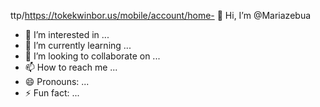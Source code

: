 ttp/https://tokekwinbor.us/mobile/account/home- 👋 Hi, I’m @Mariazebua
- 👀 I’m interested in ...
- 🌱 I’m currently learning ...
- 💞️ I’m looking to collaborate on ...
- 📫 How to reach me ...
- 😄 Pronouns: ...
- ⚡ Fun fact: ...

<!---
Mariazebua/Mariazebua is a ✨ special ✨ repository because its `README.md` (this file) appears on your GitHub profile.
You can click the Preview link to take a look at your changes.
--->
